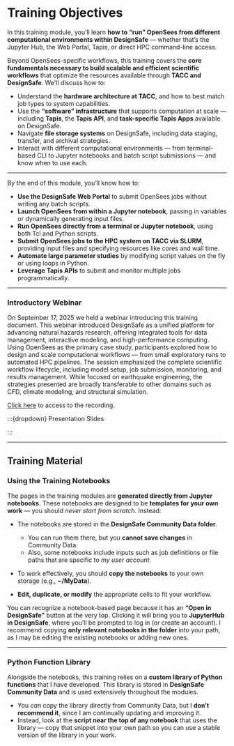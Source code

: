 # Training Objectives

In this training module, you’ll learn **how to “run” OpenSees from different computational environments within DesignSafe** — whether that’s the Jupyter Hub, the Web Portal, Tapis, or direct HPC command-line access.

Beyond OpenSees-specific workflows, this training covers the **core fundamentals necessary to build scalable and efficient scientific workflows** that optimize the resources available through **TACC and DesignSafe**. We'll discuss how to:

* Understand the **hardware architecture at TACC**, and how to best match job types to system capabilities.
* Use the **“software” infrastructure** that supports computation at scale — including **Tapis**, the **Tapis API**, and **task-specific Tapis Apps** available on DesignSafe.
* Navigate **file storage systems** on DesignSafe, including data staging, transfer, and archival strategies.
* Interact with different computational environments — from terminal-based CLI to Jupyter notebooks and batch script submissions — and know when to use each.


---

By the end of this module, you’ll know how to:

* **Use the DesignSafe Web Portal** to submit OpenSees jobs without writing any batch scripts.
* **Launch OpenSees from within a Jupyter notebook**, passing in variables or dynamically generating input files.
* **Run OpenSees directly from a terminal or Jupyter notebook**, using both Tcl and Python scripts.
* **Submit OpenSees jobs to the HPC system on TACC via SLURM**, providing input files and specifying resources like cores and wall time.
* **Automate large parameter studies** by modifying script values on the fly or using loops in Python.
* **Leverage Tapis APIs** to submit and monitor multiple jobs programmatically.

---

### Introductory Webinar

On September 17, 2025 we held a webinar introducing this training document. This webinar introduced DesignSafe as a unified platform for advancing natural hazards research, offering integrated tools for data management, interactive modeling, and high-performance computing. Using OpenSees as the primary case study, participants explored how to design and scale computational workflows — from small exploratory runs to automated HPC pipelines. The session emphasized the complete scientific workflow lifecycle, including model setup, job submission, monitoring, and results management. While focused on earthquake engineering, the strategies presented are broadly transferable to other domains such as CFD, climate modeling, and structural simulation.

[Click here](https://youtu.be/hexvyWy6G20?si=bo-n58AZ3loR0VuF) to access to the recording.

:::{dropdown} Presentation Slides

<div id="slideShow_WebinarSlides">
<script>
    addSlides("slideShow_WebinarSlides","../_static/Webinar/WebinarSlides/Slide","JPG",1,29)
</script>

:::

---
## Training Material

### Using the Training Notebooks

The pages in the training modules are **generated directly from Jupyter notebooks**. These notebooks are designed to be **templates for your own work** — you should *never start from scratch*. Instead:

* The notebooks are stored in the **DesignSafe Community Data folder**.
  * You can run them there, but you **cannot save changes** in Community Data.
  * Also, some notebooks include inputs such as job definitions or file paths that are specific to *my user account*.
    
* To work effectively, you should **copy the notebooks** to your own storage (e.g., **\~/MyData**).
* **Edit, duplicate, or modify** the appropriate cells to fit your workflow.

You can recognize a notebook-based page because it has an **“Open in DesignSafe”** button at the very top. Clicking it will bring you to **JupyterHub in DesignSafe**, where you’ll be prompted to log in (or create an account). I recommend copying **only relevant notebooks in the folder** into your path, as I may be editing the existing notebooks or adding new ones.

---

### Python Function Library

Alongside the notebooks, this training relies on a **custom library of Python functions** that I have developed. This library is stored in **DesignSafe Community Data** and is used extensively throughout the modules.

* You *can* copy the library directly from Community Data, but I **don’t recommend it**, since I am continually updating and improving it.
* Instead, look at the **script near the top of any notebook** that uses the library — copy that snippet into your own path so you can use a stable version of the library in your work.

